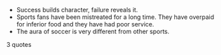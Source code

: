  - Success builds character, failure reveals it.
 - Sports fans have been mistreated for a long time. They have overpaid for inferior food and they have had poor service.
 - The aura of soccer is very different from other sports.

3 quotes